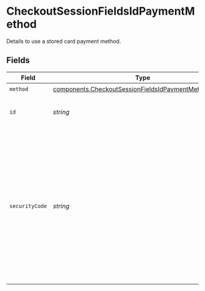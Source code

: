 # CheckoutSessionFieldsIdPaymentMethod

Details to use a stored card payment method.


## Fields

| Field                                                                                                                                                                                | Type                                                                                                                                                                                 | Required                                                                                                                                                                             | Description                                                                                                                                                                          | Example                                                                                                                                                                              |
| ------------------------------------------------------------------------------------------------------------------------------------------------------------------------------------ | ------------------------------------------------------------------------------------------------------------------------------------------------------------------------------------ | ------------------------------------------------------------------------------------------------------------------------------------------------------------------------------------ | ------------------------------------------------------------------------------------------------------------------------------------------------------------------------------------ | ------------------------------------------------------------------------------------------------------------------------------------------------------------------------------------ |
| `method`                                                                                                                                                                             | [components.CheckoutSessionFieldsIdPaymentMethodMethod](../../models/components/checkoutsessionfieldsidpaymentmethodmethod.md)                                                       | :heavy_check_mark:                                                                                                                                                                   | `id`.                                                                                                                                                                                | id                                                                                                                                                                                   |
| `id`                                                                                                                                                                                 | *string*                                                                                                                                                                             | :heavy_check_mark:                                                                                                                                                                   | The unique ID of the payment method.                                                                                                                                                 | 77a76f7e-d2de-4bbc-ada9-d6a0015e6bd5                                                                                                                                                 |
| `securityCode`                                                                                                                                                                       | *string*                                                                                                                                                                             | :heavy_minus_sign:                                                                                                                                                                   | The 3 or 4 digit security code often found on the card. This often<br/>referred to as the CVV or CVD.<br/><br/>The security code can only be set if the stored payment method<br/>represents a card. | 123                                                                                                                                                                                  |